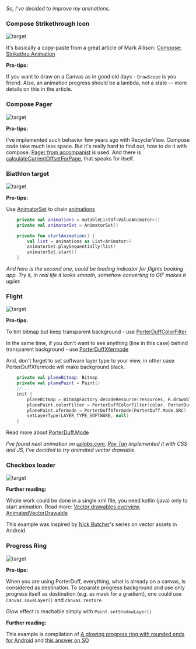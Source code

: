 _So, I've decided to improve my animations._

### Compose Strikethrough Icon

![target](https://github.com/Shakenbeer/Animations/blob/master/strikethru.gif)

It's basically a copy-paste from a great article of Mark Allison: [Compose: Strikethru Animation](https://blog.stylingandroid.com/compose-strikethru-animation/)

**Pro-tips:**

If you want to draw on a Canvas as in good old days - ```DrawScope``` is you friend. Also, an animation progress should be a lambda, not a state -- more details on this in the article.

### Compose Pager

![target](https://github.com/Shakenbeer/Animations/blob/master/owls.gif)

**Pro-tips:**

I've implemented such behavior few years ago with RecyclerView. Compose code take much less space. But it's really hard to find out, how to do it with compose. 
[Pager from accompanist](https://google.github.io/accompanist/pager/) is used. And there is [calculateCurrentOffsetForPage](https://google.github.io/accompanist/api/pager/pager/com.google.accompanist.pager/calculate-current-offset-for-page.html), that speaks for itself.

### Biathlon target

![target](https://github.com/Shakenbeer/Animations/blob/master/biathlon_target.gif)

**Pro-tips:**

Use [AnimatorSet](https://developer.android.com/reference/android/animation/AnimatorSet) to chain [animations](https://developer.android.com/reference/android/animation/Animator)

```kotlin
    private val animations = mutableListOf<ValueAnimator>()
    private val animatorSet = AnimatorSet()

    private fun startAnimation() {
        val list = animations as List<Animator>?
        animatorSet.playSequentially(list)
        animatorSet.start()
    }
```

_And here is the second one, could be loading indicator for flights booking app. Try it, in real life it looks smooth, somehow converting to GIF makes it uglier._

### Flight

![target](https://github.com/Shakenbeer/Animations/blob/master/flight.gif)

**Pro-tips:**

To tint bitmap but keep transparent background - use [PorterDuffColorFilter](https://developer.android.com/reference/android/graphics/PorterDuffColorFilter)

In the same time, if you don't want to see anything (line in this case) behind transparent background - use [PorterDuffXfermode](https://developer.android.com/reference/android/graphics/PorterDuffXfermode)

And, don't forget to set software layer type to your view, in other case PorterDuffXfermode will make background black.

```kotlin
    private val planeBitmap: Bitmap
    private val planePaint = Paint()
    //...
    init {
        planeBitmap = BitmapFactory.decodeResource(resources, R.drawable.airplane_white_48dp)
        planePaint.colorFilter = PorterDuffColorFilter(color, PorterDuff.Mode.SRC_IN)
        planePaint.xfermode = PorterDuffXfermode(PorterDuff.Mode.SRC)
        setLayerType(LAYER_TYPE_SOFTWARE, null)
    }
```

Read more about [PorterDuff.Mode](https://developer.android.com/reference/android/graphics/PorterDuff.Mode)


_I've found next animation on [uplabs.com](https://www.uplabs.com/posts/checkbox-loader), [Roy Tan](https://www.uplabs.com/royrt88) implemented it with CSS and JS, I've decided to try animated vector drawable._

### Checkbox loader

![target](https://github.com/Shakenbeer/Animations/blob/master/checkbox_loader.gif)

**Further reading:**

Whole work could be done in a single xml file, you need kotlin (java) only to start animation. Read more: [Vector drawables overview](https://developer.android.com/guide/topics/graphics/vector-drawable-resources), [AnimatedVectorDrawable](https://developer.android.com/reference/android/graphics/drawable/AnimatedVectorDrawable)

This example was inspired by [Nick Butcher](https://medium.com/@crafty)'s series on vector assets in Android.

### Progress Ring

![target](https://github.com/Shakenbeer/Animations/blob/master/progress_ring.gif)

**Pro-tips:**

When you are using PorterDuff, everything, what is already on a canvas, is considered as destination. To separate progress background and use only progress itself as destination (e.g. as mask for a gradient), one could use `Canvas.saveLayer()` and `canvas.restore`

Glow effect is reachable simply with `Paint.setShadowLayer()`

**Further reading:**

This example is compilation of [A glowing progress ring with rounded ends for Android](https://medium.com/glose-team/a-glowing-progress-ring-with-rounded-ends-for-android-865eb0161cc1) and [this answer on SO](https://stackoverflow.com/questions/36639660/android-circular-progress-bar-with-rounded-corners/53830379#53830379)
